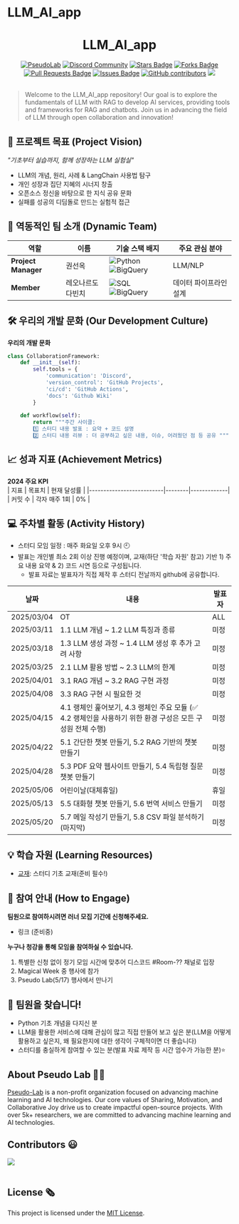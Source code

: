 # LLM_AI_app

<h1 align="center"> LLM_AI_app </h1>

<div align="center">
<a href="https://pseudo-lab.com"><img src="https://img.shields.io/badge/PseudoLab-S10-3776AB" alt="PseudoLab"/></a>
<a href="https://discord.gg/EPurkHVtp2"><img src="https://img.shields.io/badge/Discord-BF40BF" alt="Discord Community"/></a>
<a href="https://github.com/Pseudo-Lab/10th-template/stargazers"><img src="https://img.shields.io/github/stars/Pseudo-Lab/10th-template" alt="Stars Badge"/></a>
<a href="https://github.com/Pseudo-Lab/10th-template/network/members"><img src="https://img.shields.io/github/forks/Pseudo-Lab/10th-template" alt="Forks Badge"/></a>
<a href="https://github.com/Pseudo-Lab/10th-template/pulls"><img src="https://img.shields.io/github/issues-pr/Pseudo-Lab/10th-template" alt="Pull Requests Badge"/></a>
<a href="https://github.com/Pseudo-Lab/10th-template/issues"><img src="https://img.shields.io/github/issues/Pseudo-Lab/10th-template" alt="Issues Badge"/></a>
<a href="https://github.com/Pseudo-Lab/10th-template/graphs/contributors"><img alt="GitHub contributors" src="https://img.shields.io/github/contributors/Pseudo-Lab/10th-template?color=2b9348"></a>
<a href="https://hits.seeyoufarm.com"><img src="https://hits.seeyoufarm.com/api/count/incr/badge.svg?url=https%3A%2F%2Fgithub.com%2Fpseudo-lab%2F10th-template&count_bg=%2379C83D&title_bg=%23555555&icon=&icon_color=%23E7E7E7&title=hits&edge_flat=false"/></a>
</div>
<br>

<!-- sheilds: https://shields.io/ -->
<!-- hits badge: https://hits.seeyoufarm.com/ -->

> Welcome to the LLM_AI_app repository! Our goal is to explore the fundamentals of LLM with RAG to develop AI services, providing tools and frameworks for RAG and chatbots. Join us in advancing the field of LLM through open collaboration and innovation!

## 🌟 프로젝트 목표 (Project Vision)
_"기초부터 실습까지, 함께 성장하는 LLM 실험실"_  
- LLM의 개념, 원리, 사례 & LangChain 사용법 탐구
- 개인 성장과 집단 지혜의 시너지 창출
- 오픈소스 정신을 바탕으로 한 지식 공유 문화
- 실패를 성공의 디딤돌로 만드는 실험적 접근


## 🧑 역동적인 팀 소개 (Dynamic Team)

| 역할          | 이름 |  기술 스택 배지                                                                 | 주요 관심 분야                          |
|---------------|------|-----------------------------------------------------------------------|----------------------------------------|
| **Project Manager** | 권선옥 | ![Python](https://img.shields.io/badge/Python-3776AB) ![BigQuery](https://img.shields.io/badge/BigQuery-EE4C2C) | LLM/NLP             |
| **Member** | 레오나르도 다빈치 | ![SQL](https://img.shields.io/badge/SQL-Advanced-003B57) ![BigQuery](https://img.shields.io/badge/BigQuery-4285F4) | 데이터 파이프라인 설계                  |



## 🛠️ 우리의 개발 문화 (Our Development Culture)
**우리의 개발 문화**  
```python
class CollaborationFramework:
    def __init__(self):
        self.tools = {
            'communication': 'Discord',
            'version_control': 'GitHub Projects',
            'ci/cd': 'GitHub Actions',
            'docs': 'Github Wiki'
        }
    
    def workflow(self):
        return """주간 사이클:
        1️⃣ 스터디 내용 발표 : 요약 + 코드 설명
        2️⃣ 스터디 내용 리뷰 : 더 공부하고 싶은 내용, 이슈, 어려웠던 점 등 공유 """
```


## 📈 성과 지표 (Achievement Metrics)
**2024 주요 KPI**  
| 지표                     | 목표치 | 현재 달성률 |
|--------------------------|--------|-------------|
| 커밋 수                  | 각자 매주 1회  | 0%         |


## 💻 주차별 활동 (Activity History)
- 스터디 모임 일정 : 매주 화요일 오후 9시 🕘
- 발표는 개인별 최소 2회 이상 진행 예정이며, 교재(하단 '학습 자원' 참고) 기반 1) 주요 내용 요약 & 2) 코드 시연 등으로 구성됩니다.
  - 발표 자료는 발표자가 직접 제작 후 스터디 전날까지 github에 공유합니다. 

| 날짜 | 내용 | 발표자 | 
| -------- | -------- | ---- |
| 2025/03/04 | OT       | ALL |
| 2025/03/11 |  1.1 LLM 개념 ~ 1.2 LLM 특징과 종류 | 미정 | 
| 2025/03/18 |  1.3 LLM 생성 과정 ~ 1.4 LLM 생성 후 추가 고려 사항 | 미정 | 
| 2025/03/25 |  2.1 LLM 활용 방법 ~ 2.3 LLM의 한계 | 미정 | 
| 2025/04/01 |  3.1 RAG 개념 ~ 3.2 RAG 구현 과정 | 미정 | 
| 2025/04/08 |  3.3 RAG 구현 시 필요한 것 | 미정 | 
| 2025/04/15 |  4.1 랭체인 훑어보기, 4.3 랭체인 주요 모듈 (✅ 4.2 랭체인을 사용하기 위한 환경 구성은 모든 구성원 전체 수행) | 미정 | 
| 2025/04/22 |  5.1 간단한 챗봇 만들기, 5.2 RAG 기반의 챗봇 만들기 | 미정 |
| 2025/04/28 |  5.3 PDF 요약 웹사이트 만들기, 5.4 독립형 질문 챗봇 만들기 | 미정 |
| 2025/05/06 |  어린이날(대체휴일) | 휴일 |
| 2025/05/13 |  5.5 대화형 챗봇 만들기, 5.6 번역 서비스 만들기 | 미정 | 
| 2025/05/20 |  5.7 메일 작성기 만들기, 5.8 CSV 파일 분석하기(마지막) | 미정 | 



## 💡 학습 자원 (Learning Resources)

- [교재](https://www.google.co.kr/books/edition/%EB%9E%AD%EC%B2%B4%EC%9D%B8%EC%9C%BC%EB%A1%9C_LLM_%EA%B8%B0%EB%B0%98%EC%9D%98_AI_%EC%84%9C%EB%B9%84/XPr6EAAAQBAJ?hl=ko&gbpv=0): 스터디 기초 교재(준비 필수!)


## 🌱 참여 안내 (How to Engage)
**팀원으로 참여하시려면 러너 모집 기간에 신청해주세요.**  
- 링크 (준비중)

**누구나 청강을 통해 모임을 참여하실 수 있습니다.**  
1. 특별한 신청 없이 정기 모임 시간에 맞추어 디스코드 #Room-?? 채널로 입장
2. Magical Week 중 행사에 참가
3. Pseudo Lab(5/17) 행사에서 만나기


## 🔎 팀원을 찾습니다!
- Python 기초 개념을 다지신 분
- LLM을 활용한 서비스에 대해 관심이 많고 직접 만들어 보고 싶은 분(LLM을 어떻게 활용하고 싶은지, 왜 필요한지에 대한 생각이 구체적이면 더 좋습니다)
- 스터디를 충실하게 참여할 수 있는 분(발표 자료 제작 등 시간 엄수가 가능한 분)⭐️


## About Pseudo Lab 👋🏼</h2>

[Pseudo-Lab](https://pseudo-lab.com/) is a non-profit organization focused on advancing machine learning and AI technologies. Our core values of Sharing, Motivation, and Collaborative Joy drive us to create impactful open-source projects. With over 5k+ researchers, we are committed to advancing machine learning and AI technologies.

<h2>Contributors 😃</h2>
<a href="https://github.com/sunohk/Portfolio_sunohk/graphs/contributors">
  <img src="https://contrib.rocks/image?repo=sunohk/Portfolio_sunohk" />
</a>
<br><br>

<h2>License 🗞</h2>

This project is licensed under the [MIT License](https://opensource.org/licenses/MIT).

